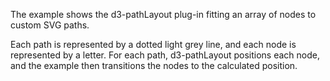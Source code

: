 The example shows the d3-pathLayout plug-in fitting an array of nodes to custom SVG paths.

Each path is represented by a dotted light grey line, and each node is represented by a letter. For each path, d3-pathLayout positions each node, and the example then transitions the nodes to the calculated position.
